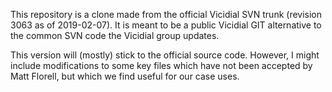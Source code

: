 This repository is a clone made from the official Vicidial SVN trunk (revision 3063 as of 2019-02-07). It is meant to be a public Vicidial GIT alternative to the common SVN code the Vicidial group updates.

This version will (mostly) stick to the official source code. However, I might include modifications to some key files which have not been accepted by Matt Florell, but which we find useful for our case uses.

